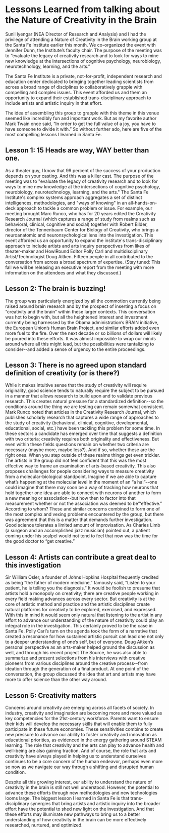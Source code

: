 # Lessons Learned from talking about the Nature of Creativity in the Brain

Sunil Iyengar (NEA Director of Research and Analysis) and I had the privilege of attending a Nature of Creativity in the Brain working group at the Santa Fe Institute earlier this month. We co-organized the event with Jennifer Dunn, the Institute’s faculty chair. The purpose of the meeting was to “evaluate the legacy of creativity research and to look for ways to mine new knowledge at the intersections of cognitive psychology, neurobiology, neurotechnology, learning, and the arts.”

The Santa Fe Institute is a private, not-for-profit, independent research and education center dedicated to bringing together leading scientists from across a broad range of disciplines to collaboratively grapple with compelling and complex issues. This event afforded us and them an opportunity to expand their established trans-disciplinary approach to include artists and artistic inquiry in that effort.

The idea of assembling this group to grapple with this theme in this venue seemed like incredibly fun and important work. But as my favorite author Mark Twain once said, “In order to get the full value of a joy, you have to have someone to divide it with.” So without further ado, here are five of the most compelling lessons I learned in Santa Fe.

## Lesson 1: 15 Heads are way, WAY better than one.

As a theater guy, I know that 99 percent of the success of your production depends on your casting. And this was a killer cast. The purpose of the meeting was to "evaluate the legacy of creativity research and to look for ways to mine new knowledge at the intersections of cognitive psychology, neurobiology, neurotechnology, learning, and the arts." The Santa Fe Institute's complex systems approach aggregates a set of distinct intelligences, methodologies, and "ways of knowing" in an all-hands-on-deck approach to tackle a common problem or issue. For example, our meeting brought Marc Runco, who has for 20 years edited the Creativity Research Journal (which captures a range of study from realms such as behavioral, clinical, cognitive and social) together with Robert Bilder, director of the Tennenbaum Center for Biology of Creativity, who brings a neuroanatomic and neuronsychological lens into the investigation. This event afforded us an opportunity to expand the institute's trans-disciplinary approach to include artists and arts inquiry perspectives from likes of theater-maker and HowlRound Editor Polly Carl and multidisciplinary Artist/Technologist Doug Aitken. Fifteen people in all contributed to the conversation from across a broad spectrum of expertise. (Stay tuned: This fall we will be releasing an executive report from the meeting with more information on the attendees and what they discussed.)

## Lesson 2: The brain is buzzing!
The group was particularly energized by all the commotion currently being raised around brain research and by the prospect of inserting a focus on “creativity and the brain” within these larger contexts.  This conversation was hot to begin with, but all the heightened interest and investment currently being harnessed by the Obama administration’s BRAIN initiative, the European Union’s Human Brain Project, and similar efforts added even more fuel to the fire. Over the next decade or so billions of dollars will likely be poured into these efforts. It was almost impossible to wrap our minds around where all this might lead, but the possibilities were tantalizing to consider--and added a sense of urgency to the entire proceedings.

## Lesson 3: There is no agreed upon standard definition of creativity (or is there?)
While it makes intuitive sense that the study of creativity will require originality, good science tends to naturally require the subject to be pursued in a manner that allows research to build upon and to validate previous research. This creates natural pressure for a standardized definition--so the conditions around the thing we are testing can remain somewhat consistent. Mark Runco noted that articles in the Creativity Research Journal, which publishes scholarly research that captures a wide range of approaches to the study of creativity (behavioral, clinical, cognitive, developmental, educational, social, etc.) have been tackling this problem for some time. In these sectors a candidate has emerged over time that suggests a definition with two criteria; creativity requires both originality and effectiveness. But even within these fields questions remain on whether two criteria are necessary (maybe more, maybe less?).  And if so, whether these are the right ones. When you step outside of these realms things get even trickier. The artists in the group did not feel confident that this was the most effective way to frame an examination of arts-based creativity. This also proposes challenges for people considering ways to measure creativity from a molecular-biological standpoint. Imagine if we are able to capture what’s happening at the molecular level in the moment of an “a ha!”--one could imagine that there may soon be a way of tracking how neurons that hold together one idea are able to connect with neurons of another to form a new meaning or association--but how then to factor into that measurement whether or not the association was deemed to be”‘effective.” According to whom? These and similar concerns combined to form one of the most complex and vexing problems encountered by the group, but there was agreement that this is a matter that demands further investigation. Good science tolerates a limited amount of improvisation. As Charles Limb (a surgeon and an accomplished jazz musician) pointed out, a patient coming under his scalpel would not tend to feel that now was the time for the good doctor to “get creative.”

## Lesson 4: Artists can contribute a great deal to this investigation
Sir William Osler, a founder of Johns Hopkins Hospital frequently credited as being “the father of modern medicine,” famously said, “Listen to your patient, he is telling you the diagnosis.” It would be foolish to presume that artists hold a monopoly on creativity; there are creative people working in every field making advances across every sector. But creativity is at the core of artistic method and practice and the artistic disciplines create natural platforms for creativity to be explored, exercised, and expressed. With this in mind it would seem only natural that listening to the artist in any effort to advance our understanding of the nature of creativity could play an integral role in the investigation. This certainly proved to be the case in Santa Fe. Polly Carl’s turn on the agenda took the form of a narrative that created a resonance for how sustained artistic pursuit can lead one not only to a deeper understanding of one’s self, but of everyone. Doug Aitken’s personal perspective as an arts-maker helped ground the discussion as well, and through his recent project The Source, he was also able to summarize and present selections from his interviews with creative pioneers from various disciplines around the creative process--from ideation through the generation of a final product. At one point of the conversation, the group discussed the idea that art and artists may have more to offer science than the other way around.

## Lesson 5: Creativity matters
Concerns around creativity are emerging across all facets of society. In industry, creativity and imagination are becoming more and more valued as key competencies for the 21st-century workforce.  Parents want to ensure their kids will develop the necessary skills that will enable them to fully participate in these future economies. These sensitivities combine to create new pressure to advance our ability to foster creativity and innovation as educational priorities, as evidenced in the energy gathering around STEAM learning. The role that creativity and the arts can play to advance health and well-being are also gaining traction. And of course, the role that arts and creativity have always played in helping us to understand ourselves continues to be a core concern of the human endeavor, perhaps even more so now as we navigate our way through a shifting and disrupted human condition.


Despite all this growing interest, our ability to understand the nature of creativity in the brain is still not well understood. However, the potential to advance these efforts through new methodologies and new technologies looms large. The biggest lesson I learned in Santa Fe is that trans-disciplinary synergies that bring artists and artistic inquiry into the broader effort have the potential to shed new light on the investigation. And that these efforts may illuminate new pathways to bring us to a better understanding of how creativity in the brain can be more effectively researched, nurtured, and optimized.
